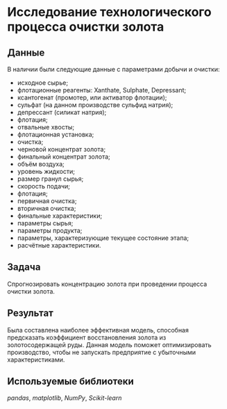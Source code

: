 # Исследование технологического процесса очистки золота

## Данные

В наличии были следующие данные с параметрами добычи и очистки:

- исходное сырье;
- флотационные реагенты: Xanthate, Sulphate, Depressant;
- ксантогенат (промотер, или активатор флотации);
- сульфат (на данном производстве сульфид натрия);
- депрессант (силикат натрия);
- флотация;
- отвальные хвосты;
- флотационная установка;
- очистка;
- черновой концентрат золота;
- финальный концентрат золота;
- объём воздуха;
- уровень жидкости;
- размер гранул сырья;
- скорость подачи;
- флотация;
- первичная очистка;
- вторичная очистка;
- финальные характеристики;
- параметры сырья;
- параметры продукта;
- параметры, характеризующие текущее состояние этапа;
- расчётные характеристики.

## Задача

Спрогнозировать концентрацию золота при проведении процесса очистки золота.

## Результат

Была составлена наиболее эффективная модель, способная предсказать коэффициент восстановления золота из золотосодержащей руды. Данная модель поможет оптимизировать производство, чтобы не запускать предприятие с убыточными характеристиками.

## Используемые библиотеки
*pandas*, *matplotlib*, *NumPy*, *Scikit-learn*
